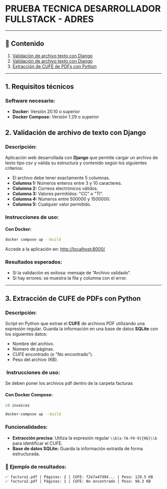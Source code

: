 # **PRUEBA TECNICA DESARROLLADOR FULLSTACK - ADRES**

---

## 📝 **Contenido**
1. [Validación de archivo texto con Django](#1-requisitos-técnicos)
2. [Validación de archivo texto con Django](#2-validación-de-csv-con-django)
3. [Extracción de CUFE de PDFs con Python](#3-extracción-de-cufe-de-pdfs-con-python)

---
## 1. **Requisitos técnicos**

### **Software necesario:**
- **Docker:** Versión 20.10 o superior  
- **Docker Compose:** Versión 1.29 o superior  

## 2. **Validación de archivo de texto con Django**

### **Descripción:**
Aplicación web desarrollada con **Django** que permite cargar un archivo de texto tipo csv y valida su estructura y contenido según los siguientes criterios:
- El archivo debe tener exactamente 5 columnas.
- **Columna 1:** Números enteros entre 3 y 10 caracteres.
- **Columna 2:** Correos electrónicos válidos.
- **Columna 3:** Valores permitidos: "CC" o "TI".
- **Columna 4:** Números entre 500000 y 1500000.
- **Columna 5:** Cualquier valor permitido.

### **Instrucciones de uso:**
#### Con Docker:
```bash
docker compose up --build
```
Accede a la aplicación en: [http://localhost:8000/](http://localhost:8000/)

### **Resultados esperados:**
- Si la validación es exitosa: mensaje de “Archivo validado”.
- Si hay errores: se muestra la fila y columna con el error.
---

## 3. **Extracción de CUFE de PDFs con Python**

### **Descripción:**
Script en Python que extrae el **CUFE** de archivos PDF utilizando una expresión regular. Guarda la información en una base de datos **SQLite** con los siguientes datos:
- Nombre del archivo.
- Número de páginas.
- CUFE encontrado (o "No encontrado").
- Peso del archivo (KB).

### ️ **Instrucciones de uso:**
Se deben poner los archivos pdf dentro de la carpeta facturas
#### Con Docker Compose:
```bash
cd invoices
```
```bash
docker-compose up --build
```

### **Funcionalidades:**
- **Extracción precisa:** Utiliza la expresión regular `\\b[a-fA-F0-9]{96}\\b` para identificar el CUFE.
- **Base de datos SQLite:** Guarda la información extraída de forma estructurada.

### 🧪 **Ejemplo de resultados:**
```
✅ factura1.pdf | Páginas: 2 | CUFE: f2e7a47d94... | Peso: 120.5 KB
✅ factura2.pdf | Páginas: 1 | CUFE: No encontrado | Peso: 98.3 KB
```
